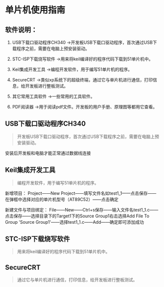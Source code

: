 # 单片机使用指南

## 软件说明：
1. USB下载口驱动程序CH340 →开发板USB下载口驱动程序，首次通过USB下载程序之前，需要在电脑上预安装驱动。

2. STC-ISP下载烧写软件 →用来将keil编译好的程序代码下载到51单片机中。

3. Keil集成开发工具 →编程开发软件，用于编写51单片机的程序。

4. SecureCRT →类似xp系统下的超级终端，通过它与单片机进行通信，打印信息，给开发板进行整板测试。

5. 其它常用工具软件 →一些常用的工具软件。

6. PDF阅读器 →用于阅读pdf文件。开发板的用户手册、原理图等都用它查看。

## USB下载口驱动程序CH340
> 开发板USB下载口驱动程序，首次通过USB下载程序之前，需要在电脑上预安装驱动。

安装后开发板和电脑才能正常通过数据线连接

## Keil集成开发工具
> 编程开发软件，用于编写51单片机的程序。

新增项目：
Project——New Project——填写文件名如test1_1——点击保存——在弹框中选择对应的单片机型号（AT89C52）——点击确定

新建文件与项目绑定：
File——New——Ctrl+s保存——输入文件名test1_1.c——点击保存——选择目录下的Target1下的Source Group1右击选择Add File To Group 'Source Group1'——选择test1_1.c——Add——确定即可添加成功

## STC-ISP下载烧写软件
> 用来将keil编译好的程序代码下载到51单片机中。

## SecureCRT
> 通过它与单片机进行通信，打印信息，给开发板进行整板测试。
